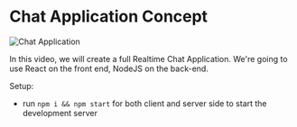 # Chat Application Concept

![Chat Application](https://i.ibb.co/hsvcw4V/image.png)

In this video, we will create a full Realtime Chat Application. We're going to use React on the front end, NodeJS on the back-end.

Setup:
- run ```npm i && npm start``` for both client and server side to start the development server

